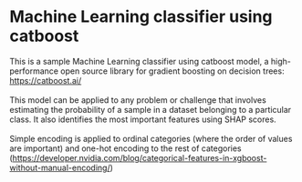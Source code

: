 # Machine Learning classifier using catboost
This is a sample Machine Learning classifier using catboost model, a high-performance open source library for gradient boosting on decision trees: <br>
https://catboost.ai/ <br><br>
This model can be applied to any problem or challenge that involves estimating the probability of a sample in a dataset belonging to a particular class. It also identifies the most important features using SHAP scores. <br><br>
Simple encoding is applied to ordinal categories (where the order of values are important) and one-hot encoding to the rest of categories (https://developer.nvidia.com/blog/categorical-features-in-xgboost-without-manual-encoding/) <br>




